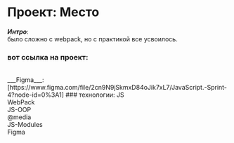 # Проект: Место
___Интро___:<br/>
было сложно с webpack, но с практикой все усвоилось.
### вот ссылка на проект:


<br/>
___Figma___:<br/>
[https://www.figma.com/file/2cn9N9jSkmxD84oJik7xL7/JavaScript.-Sprint-4?node-id=0%3A1]
### технологии:
JS<br/>
WebPack<br/>
JS-OOP<br/>
@media<br/>
JS-Modules<br/>
Figma<br/>
